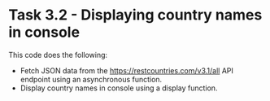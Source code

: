 # Task 3.2 - Displaying country names in console

This code does the following:

- Fetch JSON data from the https://restcountries.com/v3.1/all API endpoint using an asynchronous function.
- Display country names in console using a display function.

